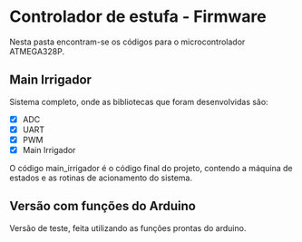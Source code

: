 # Controlador de estufa - Firmware
Nesta pasta encontram-se os códigos para o microcontrolador ATMEGA328P.

## Main Irrigador

Sistema completo, onde as bibliotecas que foram desenvolvidas são:

- [x] ADC
- [x] UART
- [x] PWM
- [x] Main Irrigador

O código main_irrigador é o código final do projeto, contendo a máquina de estados e as rotinas de acionamento do sistema.

## Versão com funções do Arduino

Versão de teste, feita utilizando as funções prontas do arduino.

